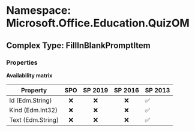 # Namespace: Microsoft.Office.Education.QuizOM

## Complex Type: FillInBlankPromptItem

### Properties

**Availability matrix**

Property | SPO | SP 2019 | SP 2016 | SP 2013
----------|:---:|:-------:|:-------:|:-------
Id (Edm.String) | ❌ | ❌ | ❌ | ✅
Kind (Edm.Int32) | ❌ | ❌ | ❌ | ✅
Text (Edm.String) | ❌ | ❌ | ❌ | ✅